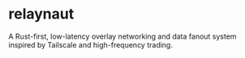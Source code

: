 # relaynaut
A Rust-first, low-latency overlay networking and data fanout system inspired by Tailscale and high-frequency trading.
